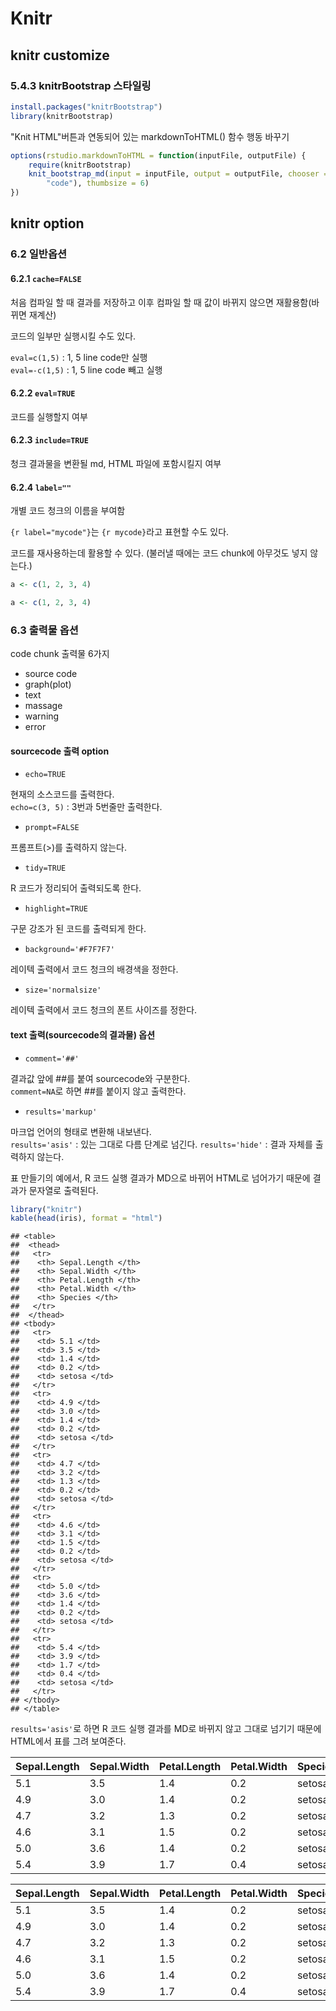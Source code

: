 Knitr
====================================================

knitr customize
----------------------------------------------------

### 5.4.3 knitrBootstrap 스타일링


```r
install.packages("knitrBootstrap")
library(knitrBootstrap)
```


"Knit HTML"버튼과 연동되어 있는  markdownToHTML() 함수 행동 바꾸기

```r
options(rstudio.markdownToHTML = function(inputFile, outputFile) {
    require(knitrBootstrap)
    knit_bootstrap_md(input = inputFile, output = outputFile, chooser = c("boot", 
        "code"), thumbsize = 6)
})
```



knitr option
----------------------------------------------------

### 6.2 일반옵션

#### 6.2.1 `cache=FALSE`

처음 컴파일 할 때 결과를 저장하고 이후 컴파일 할 때 값이 바뀌지 않으면 재활용함(바뀌면 재계산)

코드의 일부만 실행시킬 수도 있다.

`eval=c(1,5)` : 1, 5 line code만 실행  
`eval=-c(1,5)` : 1, 5 line code 빼고 실행

#### 6.2.2 `eval=TRUE`

코드를 실행할지 여부

#### 6.2.3 `include=TRUE`

청크 결과물을 변환될 md, HTML 파일에 포함시킬지 여부

#### 6.2.4 `label=""`

개별 코드 청크의 이름을 부여함

`{r label="mycode"}`는 `{r mycode}`라고 표현할 수도 있다.

코드를 재사용하는데 활용할 수 있다. (불러낼 때에는 코드 chunk에 아무것도 넣지 않는다.)


```r
a <- c(1, 2, 3, 4)
```



```r
a <- c(1, 2, 3, 4)
```


### 6.3 출력물 옵션

code chunk 출력물 6가지

- source code
- graph(plot)
- text
- massage
- warning
- error

#### sourcecode 출력 option 

* `echo=TRUE`

현재의 소스코드를 출력한다.  
`echo=c(3, 5)` : 3번과 5번줄만 출력한다. 

* `prompt=FALSE`

프롬프트(>)를 출력하지 않는다.

* `tidy=TRUE`

R 코드가 정리되어 출력되도록 한다.

* `highlight=TRUE`

구문 강조가 된 코드를 출력되게 한다.

* `background='#F7F7F7'`

레이텍 출력에서 코드 청크의 배경색을 정한다.

* `size='normalsize'`

레이텍 출력에서 코드 청크의 폰트 사이즈를 정한다. 

#### text 출력(sourcecode의 결과물) 옵션

* `comment='##'`

결과값 앞에 ##를 붙여 sourcecode와 구분한다.  
`comment=NA`로 하면 ##를 붙이지 않고 출력한다. 

* `results='markup'`

마크업 언어의 형태로 변환해 내보낸다.  
`results='asis'` : 있는 그대로 다름 단계로 넘긴다.
`results='hide'` : 결과 자체를 출력하지 않는다.

표 만들기의 예에서, R 코드 실행 결과가 MD으로 바뀌어 HTML로 넘어가기 때문에 결과가 문자열로 출력된다. 

```r
library("knitr")
kable(head(iris), format = "html")
```

```
## <table>
##  <thead>
##   <tr>
##    <th> Sepal.Length </th>
##    <th> Sepal.Width </th>
##    <th> Petal.Length </th>
##    <th> Petal.Width </th>
##    <th> Species </th>
##   </tr>
##  </thead>
## <tbody>
##   <tr>
##    <td> 5.1 </td>
##    <td> 3.5 </td>
##    <td> 1.4 </td>
##    <td> 0.2 </td>
##    <td> setosa </td>
##   </tr>
##   <tr>
##    <td> 4.9 </td>
##    <td> 3.0 </td>
##    <td> 1.4 </td>
##    <td> 0.2 </td>
##    <td> setosa </td>
##   </tr>
##   <tr>
##    <td> 4.7 </td>
##    <td> 3.2 </td>
##    <td> 1.3 </td>
##    <td> 0.2 </td>
##    <td> setosa </td>
##   </tr>
##   <tr>
##    <td> 4.6 </td>
##    <td> 3.1 </td>
##    <td> 1.5 </td>
##    <td> 0.2 </td>
##    <td> setosa </td>
##   </tr>
##   <tr>
##    <td> 5.0 </td>
##    <td> 3.6 </td>
##    <td> 1.4 </td>
##    <td> 0.2 </td>
##    <td> setosa </td>
##   </tr>
##   <tr>
##    <td> 5.4 </td>
##    <td> 3.9 </td>
##    <td> 1.7 </td>
##    <td> 0.4 </td>
##    <td> setosa </td>
##   </tr>
## </tbody>
## </table>
```


`results='asis'`로 하면 R 코드 실행 결과를 MD로 바뀌지 않고 그대로 넘기기 때문에 HTML에서 표를 그려 보여준다.
<table>
 <thead>
  <tr>
   <th> Sepal.Length </th>
   <th> Sepal.Width </th>
   <th> Petal.Length </th>
   <th> Petal.Width </th>
   <th> Species </th>
  </tr>
 </thead>
<tbody>
  <tr>
   <td> 5.1 </td>
   <td> 3.5 </td>
   <td> 1.4 </td>
   <td> 0.2 </td>
   <td> setosa </td>
  </tr>
  <tr>
   <td> 4.9 </td>
   <td> 3.0 </td>
   <td> 1.4 </td>
   <td> 0.2 </td>
   <td> setosa </td>
  </tr>
  <tr>
   <td> 4.7 </td>
   <td> 3.2 </td>
   <td> 1.3 </td>
   <td> 0.2 </td>
   <td> setosa </td>
  </tr>
  <tr>
   <td> 4.6 </td>
   <td> 3.1 </td>
   <td> 1.5 </td>
   <td> 0.2 </td>
   <td> setosa </td>
  </tr>
  <tr>
   <td> 5.0 </td>
   <td> 3.6 </td>
   <td> 1.4 </td>
   <td> 0.2 </td>
   <td> setosa </td>
  </tr>
  <tr>
   <td> 5.4 </td>
   <td> 3.9 </td>
   <td> 1.7 </td>
   <td> 0.4 </td>
   <td> setosa </td>
  </tr>
</tbody>
</table>


<table>
 <thead>
  <tr>
   <th> Sepal.Length </th>
   <th> Sepal.Width </th>
   <th> Petal.Length </th>
   <th> Petal.Width </th>
   <th> Species </th>
  </tr>
 </thead>
<tbody>
  <tr>
   <td> 5.1 </td>
   <td> 3.5 </td>
   <td> 1.4 </td>
   <td> 0.2 </td>
   <td> setosa </td>
  </tr>
  <tr>
   <td> 4.9 </td>
   <td> 3.0 </td>
   <td> 1.4 </td>
   <td> 0.2 </td>
   <td> setosa </td>
  </tr>
  <tr>
   <td> 4.7 </td>
   <td> 3.2 </td>
   <td> 1.3 </td>
   <td> 0.2 </td>
   <td> setosa </td>
  </tr>
  <tr>
   <td> 4.6 </td>
   <td> 3.1 </td>
   <td> 1.5 </td>
   <td> 0.2 </td>
   <td> setosa </td>
  </tr>
  <tr>
   <td> 5.0 </td>
   <td> 3.6 </td>
   <td> 1.4 </td>
   <td> 0.2 </td>
   <td> setosa </td>
  </tr>
  <tr>
   <td> 5.4 </td>
   <td> 3.9 </td>
   <td> 1.7 </td>
   <td> 0.4 </td>
   <td> setosa </td>
  </tr>
</tbody>
</table>


